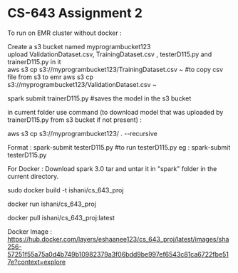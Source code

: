 # CS-643 Assignment 2
To run on EMR cluster without docker :

Create a s3 bucket named myprogrambucket123</br>
upload ValidationDataset.csv, TrainingDataset.csv , testerD115.py and trainerD115.py in it</br>
aws s3 cp s3://myprogrambucket123/TrainingDataset.csv ~ #to copy csv file from s3 to emr
aws s3 cp s3://myprogrambucket123/ValidationDataset.csv ~

spark submit trainerD115.py #saves the model in the s3 bucket

in current folder use command (to download model that was uploaded by trainerD115.py from s3 bucket if not present) :

aws s3 cp s3://myprogrambucket123/ . --recursive

Format : spark-submit testerD115.py #to run testerD115.py
eg : spark-submit testerD115.py


For Docker :
Download spark 3.0 tar and untar it in "spark" folder in the current directory.

sudo docker build -t ishani/cs_643_proj

docker run ishani/cs_643_proj

docker pull ishani/cs_643_proj:latest

Docker Image : https://hub.docker.com/layers/eshaanee123/cs_643_proj/latest/images/sha256-57251f55a75a0d4b749b10982379a3f06bdd9be997ef6543c81ca6722fbe517e?context=explore
